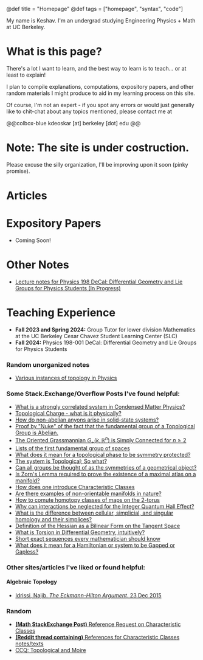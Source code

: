 @def title = "Homepage"
@def tags = ["homepage", "syntax", "code"]

<!-- # Who am I? -->
My name is Keshav. I'm an undergrad studying Engineering Physics + Math at UC Berkeley.

# What is this page? 
There's a lot I want to learn, and the best way to learn is to teach... or at least to explain!

I plan to compile explanations, computations, expository papers, and other random materials I might produce to aid in my learning process on this site.

Of course, I'm not an expert - if you spot any errors or would just generally like to chit-chat about any topics mentioned, please contact me at 

@@colbox-blue
kdeoskar [at] berkeley [dot] edu
@@

<!-- # How to Navigate the site
Articles are linked below. Also, each article has a collection of tags; you can go to the "Tags" page to see a list of pages sorted according to their tags. -->

# Note: The site is under costruction.
Please excuse the silly organization, I'll be improving upon it soon (pinky promise).

# Articles
<!-- - [Pontryagin Duality, Fourier Theory, and Brillouin Zones](PontryaginDuality)
- [Representation Theory, Lorentz and Poincare Groups](RepresentationTheoryOfLorentzGroup) -->

# Expository Papers
- Coming Soon!

# Other Notes
<!-- - [Physics 105 Notes](Physics105) -->
- [Lecture notes for Physics 198 DeCal: Differential Geometry and Lie Groups for Physics Students (In Progress)](https://www.overleaf.com/read/qfdhmdgcndcs#088230)
<!-- - [Misc. Algebraic Topology Notes](https://drive.google.com/drive/folders/1rDbw2u2AX0dh6d01xw_y9npFlj7Aoirc?dmr=1&ec=wgc-drive-globalnav-goto) -->


<!-- # Miscellaneous -->

<!-- # In 100 Words
I attempt to explain concepts in $\leq$ 100 words. Inaccuracies and mistakes are likely - corrections would be appreciated! -->

# Teaching Experience
- **Fall 2023 and Spring 2024:** Group Tutor for lower division Mathematics at the UC Berkeley Cesar Chavez Student Learning Center (SLC)
- **Fall 2024:** Physics 198-001 DeCal: Differential Geometry and Lie Groups for Physics Students


### Random unorganized notes
- [Various instances of topology in Physics](top_in_phys)

### Some Stack.Exchange/Overflow Posts I've found helpful:
- [What is a strongly correlated system in Condensed Matter Physics?](https://physics.stackexchange.com/questions/271061/what-is-a-strongly-correlated-system-in-condensed-matter-physics)
- [Topological Charge - what is it physically?](https://physics.stackexchange.com/questions/55204/topological-charge-what-is-it-physically)
- [How do non-abelian anyons arise in solid-state systems?](https://physics.stackexchange.com/questions/5029/how-non-abelian-anyons-arise-in-solid-state-systems?noredirect=1&lq=1)
- [Proof by "Nuke" of the fact that the fundamental group of a Topological Group is Abelian.](https://math.stackexchange.com/questions/292712/proof-by-nuke-of-the-fact-that-fundamental-group-of-topological-group-is-abelian)
- [The Oriented Grassmannian $G_+(k, \mathbb{R}^n)$ is Simply Connected for $n \geq 2$](https://math.stackexchange.com/questions/1610645/the-oriented-grassmannian-widetilde-textgrk-mathbbrn-is-simply-conn)
- [Lists of the first fundamental group of spaces](https://math.stackexchange.com/questions/1323077/lists-of-the-first-fundamental-group-of-spaces/1323094#1323094)
- [What does it mean for a topological phase to be symmetry protected?](https://physics.stackexchange.com/questions/251315/what-does-it-mean-for-a-topological-phase-to-be-symmetry-protected)
- [The system is Topological; So what?](https://physics.stackexchange.com/questions/401788/the-system-is-topological-so-what/401953#401953)
- [Can all groups be thought of as the symmetries of a geometrical object?](https://math.stackexchange.com/questions/3254492/can-all-groups-be-thought-of-as-the-symmetries-of-a-geometrical-object)
- [Is Zorn's Lemma required to prove the existence of a maximal atlas on a manifold?](https://math.stackexchange.com/questions/66554/is-zorns-lemma-required-to-prove-the-existence-of-a-maximal-atlas-on-a-manifold/66585#66585)
- [How does one introduce Characteristic Classes](https://math.stackexchange.com/questions/2648635/how-does-one-introduce-characteristic-classes#comment5470026_2648635)
- [Are there examples of non-orientable manifolds in nature?](https://mathoverflow.net/questions/45832/are-there-examples-of-non-orientable-manifolds-in-nature/45838#45838)
- [How to comute homotopy classes of maps on the 2-torus](https://math.stackexchange.com/questions/36488/how-to-compute-homotopy-classes-of-maps-on-the-2-torus)
- [Why can interactions be neglected for the Integer Quantum Hall Effect?](https://physics.stackexchange.com/questions/87466/why-can-interactions-be-neglected-for-the-integer-quantum-hall-effect)
- [What is the difference between cellular, simplicial, and singular homology and their simplices?](https://math.stackexchange.com/questions/4500541/what-is-the-difference-between-cellular-simplicial-and-singular-homology-and-th)
- [Definition of the Hessian as a Bilinear Form on the Tangent Space](https://math.stackexchange.com/questions/1016764/definition-of-the-hessian-as-a-bilinear-functional-on-the-tangent-space)
- [What is Torsion in Differential Geometry, intuitively?](https://mathoverflow.net/questions/20493/what-is-torsion-in-differential-geometry-intuitively)
- [Short exact sequences every mathematician should know](https://mathoverflow.net/questions/363720/short-exact-sequences-every-mathematician-should-know)
- [What does it mean for a Hamiltonian or system to be Gapped or Gapless?](https://physics.stackexchange.com/questions/4930/what-does-it-mean-for-a-hamiltonian-or-system-to-be-gapped-or-gapless)


### Other sites/articles I've liked or found helpful:

#### Algebraic Topology
- [Idrissi, Najib. _The Eckmann-Hilton Argument_. 23 Dec 2015](https://idrissi.eu/post/eckmann-hilton)

### Random 
- [**(Math StackExchange Post)** Reference Request on Characteristic Classes](https://math.stackexchange.com/questions/1233018/references-request-on-characteristic-class)
- [**(Reddit thread containing)** References for Characteristic Classes notes/texts](https://www.reddit.com/r/math/comments/6acu4d/what_are_the_prerequisites_of_learning/)
- [CCQ: Topological and Moire](https://www.simonsfoundation.org/flatiron/center-for-computational-quantum-physics/quantum-materials/topological-materials-2/#:~:text=%E2%80%9CMoire%E2%80%9D%20materials%2C%20consisting%20of,and%20superconducting%20phases%20of%20matter.)

